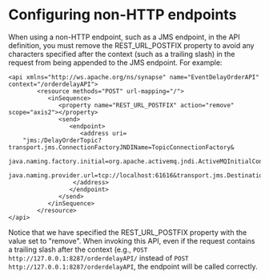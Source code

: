 # Configuring non-HTTP endpoints

When using a non-HTTP endpoint, such as a JMS endpoint, in the API definition, you must remove the REST\_URL\_POSTFIX property to avoid any characters specified after the context (such as a trailing slash) in the request from being appended to the JMS endpoint. For example:

```
<api xmlns="http://ws.apache.org/ns/synapse" name="EventDelayOrderAPI" context="/orderdelayAPI"> 
        <resource methods="POST" url-mapping="/"> 
           <inSequence> 
              <property name="REST_URL_POSTFIX" action="remove" scope="axis2"></property> 
              <send> 
                 <endpoint> 
                    <address uri=
    "jms:/DelayOrderTopic?transport.jms.ConnectionFactoryJNDIName=TopicConnectionFactory&
    java.naming.factory.initial=org.apache.activemq.jndi.ActiveMQInitialContextFactory&
    java.naming.provider.url=tcp://localhost:61616&transport.jms.DestinationType=topic">
                  </address> 
                 </endpoint> 
              </send> 
           </inSequence> 
        </resource> 
</api>
```

Notice that we have specified the REST\_URL\_POSTFIX property with the value set to "remove". When invoking this API, even if the request contains a trailing slash after the context (e.g., `POST http://127.0.0.1:8287/orderdelayAPI/` instead of `POST  http://127.0.0.1:8287/orderdelayAPI`, the endpoint will be called correctly.